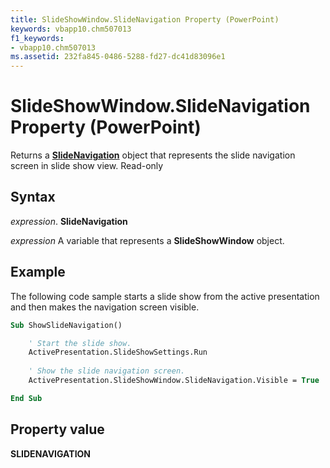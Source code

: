 ```yaml
---
title: SlideShowWindow.SlideNavigation Property (PowerPoint)
keywords: vbapp10.chm507013
f1_keywords:
- vbapp10.chm507013
ms.assetid: 232fa845-0486-5288-fd27-dc41d83096e1
---
```



# SlideShowWindow.SlideNavigation Property (PowerPoint)

Returns a  **[SlideNavigation](slidenavigation-object-powerpoint.md)** object that represents the slide navigation screen in slide show view. Read-only


## Syntax

 _expression_. **SlideNavigation**

 _expression_ A variable that represents a **SlideShowWindow** object.


## Example

The following code sample starts a slide show from the active presentation and then makes the navigation screen visible.


```vb
Sub ShowSlideNavigation()

    ' Start the slide show.
    ActivePresentation.SlideShowSettings.Run
    
    ' Show the slide navigation screen.
    ActivePresentation.SlideShowWindow.SlideNavigation.Visible = True

End Sub
```


## Property value

 **SLIDENAVIGATION**


